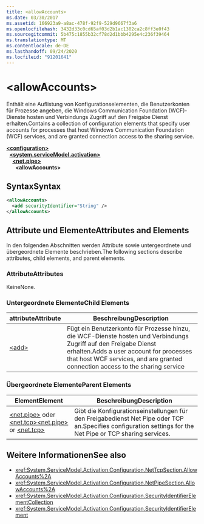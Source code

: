 ```yaml
---
title: <allowAccounts>
ms.date: 03/30/2017
ms.assetid: 166923a9-a8ac-478f-92f9-529d9667f3a6
ms.openlocfilehash: 3432d33c0cd65af03d2b1ac1302ca2c8ff3e0f43
ms.sourcegitcommit: 5b475c1855b32cf78d2d1bbb4295e4c236f39464
ms.translationtype: MT
ms.contentlocale: de-DE
ms.lasthandoff: 09/24/2020
ms.locfileid: "91201641"
---
```

# \<allowAccounts>

<span data-ttu-id="8874c-101">Enthält eine Auflistung von Konfigurationselementen, die Benutzerkonten für Prozesse angeben, die Windows Communication Foundation (WCF)-Dienste hosten und Verbindungs Zugriff auf den Freigabe Dienst erhalten.</span><span class="sxs-lookup"><span data-stu-id="8874c-101">Contains a collection of configuration elements that specify user accounts for processes that host Windows Communication Foundation (WCF) services, and are granted connection access to the sharing service.</span></span>  
  
[**\<configuration>**](../configuration-element.md)\
&nbsp;&nbsp;[**\<system.serviceModel.activation>**](system-servicemodel-activation.md)\
&nbsp;&nbsp;&nbsp;&nbsp;[**\<net.pipe>**](net-pipe.md)\
&nbsp;&nbsp;&nbsp;&nbsp;&nbsp;&nbsp;**\<allowAccounts>**  
  
## <a name="syntax"></a><span data-ttu-id="8874c-102">Syntax</span><span class="sxs-lookup"><span data-stu-id="8874c-102">Syntax</span></span>  
  
```xml  
<allowAccounts>
  <add securityIdentifier="String" />
</allowAccounts>
```  
  
## <a name="attributes-and-elements"></a><span data-ttu-id="8874c-103">Attribute und Elemente</span><span class="sxs-lookup"><span data-stu-id="8874c-103">Attributes and Elements</span></span>  

 <span data-ttu-id="8874c-104">In den folgenden Abschnitten werden Attribute sowie untergeordnete und übergeordnete Elemente beschrieben.</span><span class="sxs-lookup"><span data-stu-id="8874c-104">The following sections describe attributes, child elements, and parent elements.</span></span>  
  
### <a name="attributes"></a><span data-ttu-id="8874c-105">Attribute</span><span class="sxs-lookup"><span data-stu-id="8874c-105">Attributes</span></span>  

 <span data-ttu-id="8874c-106">Keine</span><span class="sxs-lookup"><span data-stu-id="8874c-106">None.</span></span>  
  
### <a name="child-elements"></a><span data-ttu-id="8874c-107">Untergeordnete Elemente</span><span class="sxs-lookup"><span data-stu-id="8874c-107">Child Elements</span></span>  
  
|<span data-ttu-id="8874c-108">attribute</span><span class="sxs-lookup"><span data-stu-id="8874c-108">Attribute</span></span>|<span data-ttu-id="8874c-109">Beschreibung</span><span class="sxs-lookup"><span data-stu-id="8874c-109">Description</span></span>|  
|---------------|-----------------|  
|[\<add>](add-of-allowaccounts.md)|<span data-ttu-id="8874c-110">Fügt ein Benutzerkonto für Prozesse hinzu, die WCF-Dienste hosten und Verbindungs Zugriff auf den Freigabe Dienst erhalten.</span><span class="sxs-lookup"><span data-stu-id="8874c-110">Adds a user account for processes that host WCF services, and are granted connection access to the sharing service</span></span>|  
  
### <a name="parent-elements"></a><span data-ttu-id="8874c-111">Übergeordnete Elemente</span><span class="sxs-lookup"><span data-stu-id="8874c-111">Parent Elements</span></span>  
  
|<span data-ttu-id="8874c-112">Element</span><span class="sxs-lookup"><span data-stu-id="8874c-112">Element</span></span>|<span data-ttu-id="8874c-113">Beschreibung</span><span class="sxs-lookup"><span data-stu-id="8874c-113">Description</span></span>|  
|-------------|-----------------|  
|<span data-ttu-id="8874c-114">[\<net.pipe>](net-pipe.md) oder [\<net.tcp>](net-tcp.md)</span><span class="sxs-lookup"><span data-stu-id="8874c-114">[\<net.pipe>](net-pipe.md) or [\<net.tcp>](net-tcp.md)</span></span>|<span data-ttu-id="8874c-115">Gibt die Konfigurationseinstellungen für den Freigabedienst Net Pipe oder TCP an.</span><span class="sxs-lookup"><span data-stu-id="8874c-115">Specifies configuration settings for the Net Pipe or TCP sharing services.</span></span>|  
  
## <a name="see-also"></a><span data-ttu-id="8874c-116">Weitere Informationen</span><span class="sxs-lookup"><span data-stu-id="8874c-116">See also</span></span>

- <xref:System.ServiceModel.Activation.Configuration.NetTcpSection.AllowAccounts%2A>
- <xref:System.ServiceModel.Activation.Configuration.NetPipeSection.AllowAccounts%2A>
- <xref:System.ServiceModel.Activation.Configuration.SecurityIdentifierElementCollection>
- <xref:System.ServiceModel.Activation.Configuration.SecurityIdentifierElement>
